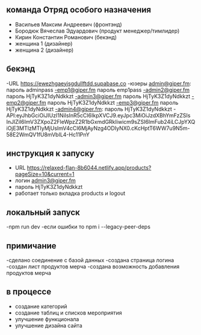 

 ## команда Отряд особого назначения
  - Васильев Максим Андреевич (фронтэнд)
  - Бородюк Вячеслав Эдуардович (продукт менеджер/тимлидер)
  - Кирин Константин Романович (бекэнд)
  - женщина 1 (дизайнер)
  - женщина 2 (дизайнер)

 ## бекэнд 
 -URL https://ewezhgaeyjsgdullftdd.supabase.co
 -юзеры admin@giper.fm: пароль adminpass 
 -emp1@giper.fm  пароль emp1pass
 -admin2@giper.fm   пароль HjTyK3Z1dyNdkkzt
 -admin3@giper.fm пароль HjTyK3Z1dyNdkkzt
 -emp2@giper.fm пароль HjTyK3Z1dyNdkkzt
 -emp3@giper.fm пароль HjTyK3Z1dyNdkkzt
 -admin4@giper.fm: пароль HjTyK3Z1dyNdkkzt
 -API:eyJhbGciOiJIUzI1NiIsInR5cCI6IkpXVCJ9.eyJpc3MiOiJzdXBhYmFzZSIs
  InJlZiI6ImV3ZXpoZ2FleWpzZ2R1bGxmdGRkIiwicm9sZSI6ImFub24iLCJpYXQiOjE3MTIzMTIyMjUsImV4cCI6MjAyNzg4ODIyNX0.cKcHptT6WW7u9N5m-58E2WmQV1fU8mVbIL4-Hc11PnY

 ## инструкция к запуску 
  - URL  https://relaxed-flan-8b6044.netlify.app/products?pageSize=10&current=1
  - логин admin3@giper.fm
  - пароль HjTyK3Z1dyNdkkzt
  - работает только вкладка products и logout
  
  ## локальный запуск
  -npm run dev
  -если ошибки то npm i --legacy-peer-deps
  ##

  ## примичание
  -сделано соединение с базой данных
  -создана страница логина
  -создан лист продуктов мерча
  -создана возможность добавления продуктов мерча
  ## в процессе 
  - создание категорий
  - создание таблиц и списков мероприятия
  - улучшение функционала
  - улучшение дизайна сайта
   
